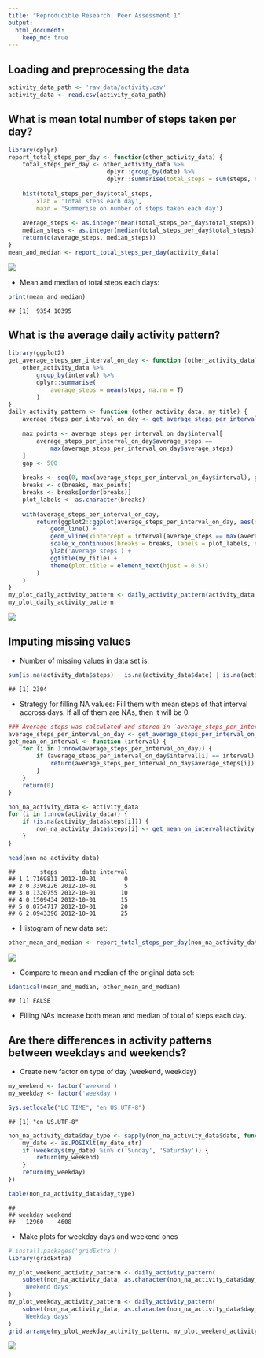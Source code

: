 ```yaml
---
title: "Reproducible Research: Peer Assessment 1"
output: 
  html_document:
    keep_md: true
---
```



## Loading and preprocessing the data

```r
activity_data_path <- 'raw_data/activity.csv'
activity_data <- read.csv(activity_data_path)
```


## What is mean total number of steps taken per day?

```r
library(dplyr)
report_total_steps_per_day <- function(other_activity_data) {
    total_steps_per_day <- other_activity_data %>%
                            dplyr::group_by(date) %>%
                            dplyr::summarise(total_steps = sum(steps, na.rm = T))
    
    hist(total_steps_per_day$total_steps,
        xlab = 'Total steps each day',
        main = 'Summerise on number of steps taken each day')
    
    average_steps <- as.integer(mean(total_steps_per_day$total_steps))
    median_steps <- as.integer(median(total_steps_per_day$total_steps))
    return(c(average_steps, median_steps))
}
mean_and_median <- report_total_steps_per_day(activity_data)
```

![](PA1_template_files/figure-html/unnamed-chunk-2-1.png)<!-- -->
  
- Mean and median of total steps each days:  

```r
print(mean_and_median)
```

```
## [1]  9354 10395
```

## What is the average daily activity pattern?

```r
library(ggplot2)
get_average_steps_per_interval_on_day <- function (other_activity_data) {
    other_activity_data %>%
        group_by(interval) %>%
        dplyr::summarise(
            average_steps = mean(steps, na.rm = T)
        )
}
daily_activity_pattern <- function (other_activity_data, my_title) {
    average_steps_per_interval_on_day <- get_average_steps_per_interval_on_day(other_activity_data)
    
    max_points <- average_steps_per_interval_on_day$interval[
        average_steps_per_interval_on_day$average_steps ==
            max(average_steps_per_interval_on_day$average_steps)
    ]
    gap <- 500
    
    breaks <- seq(0, max(average_steps_per_interval_on_day$interval), gap)
    breaks <- c(breaks, max_points)
    breaks <- breaks[order(breaks)]
    plot_labels <- as.character(breaks)
    
    with(average_steps_per_interval_on_day,
        return(ggplot2::ggplot(average_steps_per_interval_on_day, aes(x = interval, y = average_steps)) +
            geom_line() +
            geom_vline(xintercept = interval[average_steps == max(average_steps)], color = 'red') +
            scale_x_continuous(breaks = breaks, labels = plot_labels, name = 'Interval') +
            ylab('Average steps') +
            ggtitle(my_title) +
            theme(plot.title = element_text(hjust = 0.5))
        )
    )
}
my_plot_daily_activity_pattern <- daily_activity_pattern(activity_data, 'Average steps for each intervals accross days')
my_plot_daily_activity_pattern
```

![](PA1_template_files/figure-html/unnamed-chunk-4-1.png)<!-- -->


## Imputing missing values
- Number of missing values in data set is:  

```r
sum(is.na(activity_data$steps) | is.na(activity_data$date) | is.na(activity_data$interval))
```

```
## [1] 2304
```
- Strategy for filling NA values: Fill them with mean steps of that interval accross days. If all of them are NAs, then it will be 0.  

```r
### Average steps was calculated and stored in `average_steps_per_interval_on_day`
average_steps_per_interval_on_day <- get_average_steps_per_interval_on_day(activity_data)
get_mean_on_interval <- function (interval) {
    for (i in 1:nrow(average_steps_per_interval_on_day)) {
        if (average_steps_per_interval_on_day$interval[i] == interval) {
            return(average_steps_per_interval_on_day$average_steps[i])
        }
    }
    return(0)
}

non_na_activity_data <- activity_data
for (i in 1:nrow(activity_data)) {
    if (is.na(activity_data$steps[i])) {
        non_na_activity_data$steps[i] <- get_mean_on_interval(activity_data$interval[i])
    }
}

head(non_na_activity_data)
```

```
##       steps       date interval
## 1 1.7169811 2012-10-01        0
## 2 0.3396226 2012-10-01        5
## 3 0.1320755 2012-10-01       10
## 4 0.1509434 2012-10-01       15
## 5 0.0754717 2012-10-01       20
## 6 2.0943396 2012-10-01       25
```
- Histogram of new data set:  

```r
other_mean_and_median <- report_total_steps_per_day(non_na_activity_data)
```

![](PA1_template_files/figure-html/unnamed-chunk-7-1.png)<!-- -->
  
- Compare to mean and median of the original data set:  

```r
identical(mean_and_median, other_mean_and_median)
```

```
## [1] FALSE
```
- Filling NAs increase both mean and median of total of steps each day.  

## Are there differences in activity patterns between weekdays and weekends?  
- Create new factor on type of day (weekend, weekday)  

```r
my_weekend <- factor('weekend')
my_weekday <- factor('weekday')

Sys.setlocale("LC_TIME", "en_US.UTF-8")
```

```
## [1] "en_US.UTF-8"
```

```r
non_na_activity_data$day_type <- sapply(non_na_activity_data$date, function (my_date_str) {
    my_date <- as.POSIXlt(my_date_str)
    if (weekdays(my_date) %in% c('Sunday', 'Saturday')) {
        return(my_weekend)
    }
    return(my_weekday)
})

table(non_na_activity_data$day_type)
```

```
## 
## weekday weekend 
##   12960    4608
```

- Make plots for weekday days and weekend ones  

```r
# install.packages('gridExtra')
library(gridExtra)

my_plot_weekend_activity_pattern <- daily_activity_pattern(
    subset(non_na_activity_data, as.character(non_na_activity_data$day_type) == as.character(my_weekend)),
    'Weekend days'
)
my_plot_weekday_activity_pattern <- daily_activity_pattern(
    subset(non_na_activity_data, as.character(non_na_activity_data$day_type) == as.character(my_weekday)),
    'Weekday days'
)
grid.arrange(my_plot_weekday_activity_pattern, my_plot_weekend_activity_pattern, ncol = 1, nrow = 2)
```

![](PA1_template_files/figure-html/unnamed-chunk-10-1.png)<!-- -->
